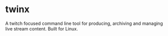 # twinx
A twitch focused command line tool for producing, archiving and managing live stream content. Built for Linux.
